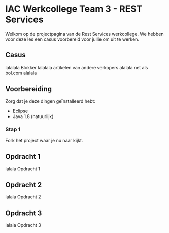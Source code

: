 # IAC Werkcollege Team 3 - REST Services
Welkom op de projectpagina van de Rest Services werkcollege. We hebben voor deze les een casus voorbereid voor jullie om uit te werken. 

## Casus
lalalala Blokker lalalala artikelen van andere verkopers alalala net als bol.com alalala

## Voorbereiding
Zorg dat je deze dingen geïnstalleerd hebt:
- Eclipse
- Java 1.8 (natuurlijk)

### Stap 1
Fork het project waar je nu naar kijkt.

## Opdracht 1
lalala Opdracht 1

## Opdracht 2
lalala Opdracht 2

## Opdracht 3
lalala Opdracht 3
